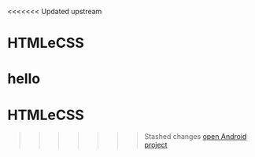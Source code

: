 <<<<<<< Updated upstream
# HTMLeCSS
hello
=======
# HTMLeCSS 


>>>>>>> Stashed changes
 <a href="https://gabrielbhaywan.github.io/HTMLeCSS/Execicios/De_010 m_2">open Android project</a>
